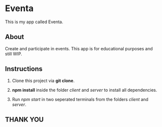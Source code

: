 # Eventa

This is my app called Eventa.

## About

Create and participate in events. This app is for educational purposes and still WIP.

## Instructions

1. Clone this project via **git clone**.

2. **npm install** inside the folder *client* and *server* to install all dependencies.

3. Run *npm start* in two seperated terminals from the folders *client* and *server*.

## THANK YOU

